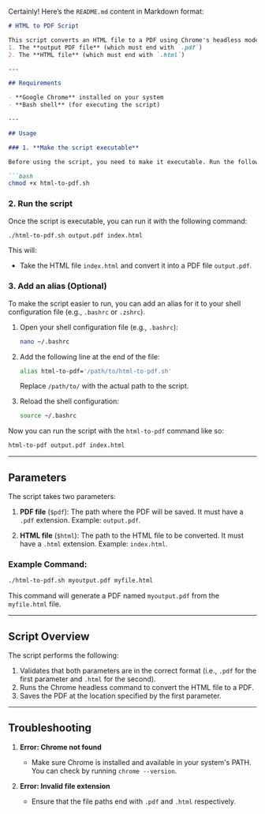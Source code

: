 Certainly! Here’s the `README.md` content in Markdown format:

```markdown
# HTML to PDF Script

This script converts an HTML file to a PDF using Chrome's headless mode. The script takes two parameters:
1. The **output PDF file** (which must end with `.pdf`)
2. The **HTML file** (which must end with `.html`)

---

## Requirements

- **Google Chrome** installed on your system
- **Bash shell** (for executing the script)

---

## Usage

### 1. **Make the script executable**

Before using the script, you need to make it executable. Run the following command:

```bash
chmod +x html-to-pdf.sh
```

### 2. **Run the script**

Once the script is executable, you can run it with the following command:

```bash
./html-to-pdf.sh output.pdf index.html
```

This will:
- Take the HTML file `index.html` and convert it into a PDF file `output.pdf`.

### 3. **Add an alias (Optional)**

To make the script easier to run, you can add an alias for it to your shell configuration file (e.g., `.bashrc` or `.zshrc`).

1. Open your shell configuration file (e.g., `.bashrc`):

   ```bash
   nano ~/.bashrc
   ```

2. Add the following line at the end of the file:

   ```bash
   alias html-to-pdf='/path/to/html-to-pdf.sh'
   ```

   Replace `/path/to/` with the actual path to the script.

3. Reload the shell configuration:

   ```bash
   source ~/.bashrc
   ```

Now you can run the script with the `html-to-pdf` command like so:

```bash
html-to-pdf output.pdf index.html
```

---

## Parameters

The script takes two parameters:

1. **PDF file** (`$pdf`): The path where the PDF will be saved. It must have a `.pdf` extension. 
   Example: `output.pdf`.

2. **HTML file** (`$html`): The path to the HTML file to be converted. It must have a `.html` extension. 
   Example: `index.html`.

### Example Command:

```bash
./html-to-pdf.sh myoutput.pdf myfile.html
```

This command will generate a PDF named `myoutput.pdf` from the `myfile.html` file.

---

## Script Overview

The script performs the following:

1. Validates that both parameters are in the correct format (i.e., `.pdf` for the first parameter and `.html` for the second).
2. Runs the Chrome headless command to convert the HTML file to a PDF.
3. Saves the PDF at the location specified by the first parameter.

---

## Troubleshooting

1. **Error: Chrome not found**
   - Make sure Chrome is installed and available in your system's PATH. You can check by running `chrome --version`.

2. **Error: Invalid file extension**
   - Ensure that the file paths end with `.pdf` and `.html` respectively.
```

